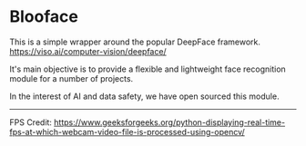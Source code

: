 # Blooface
This is a simple wrapper around the popular DeepFace framework.
https://viso.ai/computer-vision/deepface/

It's main objective is to provide a flexible and lightweight face recognition module for a number of projects.

In the interest of AI and data safety, we have open sourced this module.



-------------------------------------------
FPS Credit:
https://www.geeksforgeeks.org/python-displaying-real-time-fps-at-which-webcam-video-file-is-processed-using-opencv/
